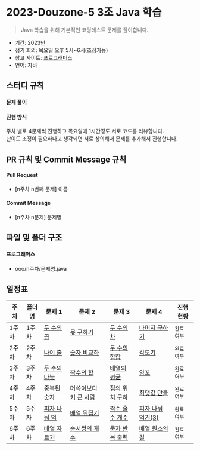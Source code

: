 # 2023-Douzone-5 3조 Java 학습

> Java 학습을 위해 기본적인 코딩테스트 문제를 풀이합니다.    

- 기간: 2023년 
- 정기 회의: 목요일 오후 5시~6시(조정가능)
- 참고 사이트: [프로그래머스](https://programmers.co.kr/learn/challenges)
- 언어: 자바

## 스터디 규칙 

#### 문제 풀이

#### 진행 방식

주차 별로 4문제씩 진행하고 목요일에 1시간정도 서로 코드를 리뷰합니다.   
난이도 조정이 필요하다고 생각되면 서로 상의해서 문제를 추가해서 진행합니다.   

## PR 규칙 및 Commit Message 규칙

#### Pull Request

- [n주차 n번째 문제] 이름

#### Commit Message

- [n주차 n문제] 문제명

## 파일 및 폴더 구조

#### 프로그래머스

- ooo/n주차/문제명.java

## 일정표
| **주차** | **폴더명**          | **문제 1**                                                   | **문제 2**                                                   | **문제 3**                                                   | **문제 4**                                                   | **진행 현황** |
| -------- | ------------------- | ------------------------------------------------------------ | ------------------------------------------------------------ | ------------------------------------------------------------ | ------------------------------------------------------------ | ------------- |
| 1주차    | 1주차              | [두 수의 곱](https://school.programmers.co.kr/learn/courses/30/lessons/120804) | [몫 구하기](https://school.programmers.co.kr/learn/courses/30/lessons/120805) | [두 수의 차](https://school.programmers.co.kr/learn/courses/30/lessons/120803) | [나머지 구하기](https://school.programmers.co.kr/learn/courses/30/lessons/120810) | `완료 여부`   |
| 2주차    | 2주차              | [나이 출](https://school.programmers.co.kr/learn/courses/30/lessons/120820) | [숫자 비교하](https://school.programmers.co.kr/learn/courses/30/lessons/120807) | [두 수의합합](https://school.programmers.co.kr/learn/courses/30/lessons/120802) | [각도기](https://school.programmers.co.kr/learn/courses/30/lessons/120829) | `완료 여부`   |
| 3주차    | 3주차              | [두 수의 나눗](https://school.programmers.co.kr/learn/courses/30/lessons/120806) | [짝수의 합](https://school.programmers.co.kr/learn/courses/30/lessons/120831) | [배열의 평균](https://school.programmers.co.kr/learn/courses/30/lessons/120817) | [양꼬](https://school.programmers.co.kr/learn/courses/30/lessons/120830) | `완료 여부`   |
| 4주차    | 4주차              | [중복된 숫자](https://school.programmers.co.kr/learn/courses/30/lessons/120583) | [머쓱이보다 키 큰 사람](https://school.programmers.co.kr/learn/courses/30/lessons/120585) | [점의 위치 구하](https://school.programmers.co.kr/learn/courses/30/lessons/120841) | [최댓값 만들](https://school.programmers.co.kr/learn/courses/30/lessons/120847) | `완료 여부`   |
| 5주차    | 5주차              | [피자 나눠 먹](https://school.programmers.co.kr/learn/courses/30/lessons/120814) | [배열 뒤집기](https://school.programmers.co.kr/learn/courses/30/lessons/120821) | [짝수 홀수 개수](https://school.programmers.co.kr/learn/courses/30/lessons/120824) | [피자 나눠 먹기(3)](https://school.programmers.co.kr/learn/courses/30/lessons/120816) | `완료 여부`   |
| 6주차    | 6주차              | [배열 자르기](https://school.programmers.co.kr/learn/courses/30/lessons/120833) | [순서쌍의 개수](https://school.programmers.co.kr/learn/courses/30/lessons/120836) | [문자 반복 출력](https://school.programmers.co.kr/learn/courses/30/lessons/120825) | [배열 원소의 길](https://school.programmers.co.kr/learn/courses/30/lessons/120854) | `완료 여부`   |

